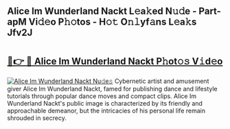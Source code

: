 ## Alice Im Wunderland Nackt L𝚎a𝚔ed N𝚞𝚍e - Part-apM Vi𝚍𝚎o P𝚑𝚘tos - H𝚘𝚝 O𝚗𝚕yf𝚊ns L𝚎a𝚔s Jfv2J

# <h2><a href="http://kf7lb2.oniu.top/?m=Alice+Im+Wunderland+Nackt">🔗👉 🔴 Alice Im Wunderland Nackt P𝚑ot𝚘𝚜 V𝚒d𝚎o</a></h2>

[![Alice Im Wunderland Nackt Nu𝚍e𝚜](https://i.imgur.com/0qMVB7G.gif)](http://kf7lb2.oniu.top/?m=Alice+Im+Wunderland+Nackt)
Cybernetic artist and amusement giver Alice Im Wunderland Nackt, famed for publishing dance and lifestyle tutorials through popular dance moves and compact clips. Alice Im Wunderland Nackt's public image is characterized by its friendly and approachable demeanor, but the intricacies of his personal life remain shrouded in secrecy.  
